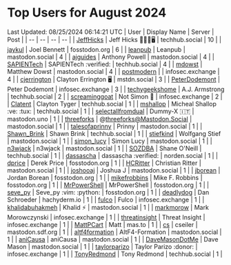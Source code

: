 # Top Users for August 2024
Last Updated: 08/25/2024 06:14:21 UTC
| User | Display Name | Server | Post |
| -- | -- | -- | -- |
| [JeffHicks](https://techhub.social/@JeffHicks) | Jeff Hicks 🐶🎼🍷🖥️ | techhub.social | 10 |
| [jaykul](https://fosstodon.org/@jaykul) | Joel Bennett | fosstodon.org | 6 |
| [leanpub](https://mastodon.social/@leanpub) | Leanpub | mastodon.social | 4 |
| [ajguides](https://mastodon.social/@ajguides) | Anthony Powell | mastodon.social | 4 |
| [SAPIENTech](https://techhub.social/@SAPIENTech) | SAPIENTech :verified: | techhub.social | 4 |
| [mdowst](https://mastodon.social/@mdowst) | Matthew Dowst | mastodon.social | 4 |
| [postmodern](https://infosec.exchange/@postmodern) |  | infosec.exchange | 4 |
| [cjerrington](https://mstdn.social/@cjerrington) | Clayton Errington 🖥️ | mstdn.social | 3 |
| [PeterDodemont](https://infosec.exchange/@PeterDodemont) | Peter Dodemont | infosec.exchange | 3 |
| [techygeekshome](https://techhub.social/@techygeekshome) | A.J. Armstrong | techhub.social | 2 |
| [screaminggoat](https://infosec.exchange/@screaminggoat) | Not Simon 🐐 | infosec.exchange | 2 |
| [Clatent](https://techhub.social/@Clatent) | Clayton Tyger | techhub.social | 1 |
| [mshallop](https://techhub.social/@mshallop) | Micheal Shallop :ve: :tux: | techhub.social | 1 |
| [selectallfromdual](https://mastodon.uno/@selectallfromdual) | Dummy-X 🇮🇹 | mastodon.uno | 1 |
| [threeforks](https://mastodon.social/@threeforks) | @threeforks@Mastodon.Social | mastodon.social | 1 |
| [talesofaprinny](https://mastodon.social/@talesofaprinny) | Prinny | mastodon.social | 1 |
| [Shawn_Brink](https://techhub.social/@Shawn_Brink) | Shawn Brink | techhub.social | 1 |
| [stiefkind](https://mastodon.social/@stiefkind) | Wolfgang Stief | mastodon.social | 1 |
| [simon_lucy](https://mastodon.social/@simon_lucy) | Simon Lucy | mastodon.social | 1 |
| [n3wjack](https://mastodon.social/@n3wjack) | n3wjack | mastodon.social | 1 |
| [SOZDBA](https://techhub.social/@SOZDBA) | Shane O'Neill | techhub.social | 1 |
| [dassascha](https://norden.social/@dassascha) | dassascha :verified: | norden.social | 1 |
| [dprice](https://fosstodon.org/@dprice) | Derek Price | fosstodon.org | 1 |
| [HCRitter](https://mastodon.social/@HCRitter) | Christian Ritter | mastodon.social | 1 |
| [joshooaj](https://mastodon.social/@joshooaj) | Joshua J | mastodon.social | 1 |
| [jborean](https://fosstodon.org/@jborean) | Jordan Borean | fosstodon.org | 1 |
| [mikefrobbins](https://fosstodon.org/@mikefrobbins) | Mike F. Robbins | fosstodon.org | 1 |
| [MrPowerShell](https://fosstodon.org/@MrPowerShell) | MrPowerShell | fosstodon.org | 1 |
| [seve_py](https://fosstodon.org/@seve_py) | Seve_py :vim: :python: | fosstodon.org | 1 |
| [deadlydog](https://hachyderm.io/@deadlydog) | Dan Schroeder | hachyderm.io | 1 |
| [fulco](https://infosec.exchange/@fulco) | Fulco | infosec.exchange | 1 |
| [khalidabuhakmeh](https://mastodon.social/@khalidabuhakmeh) | Khalid ⚡️ | mastodon.social | 1 |
| [markmorow](https://infosec.exchange/@markmorow) | Mark Morowczynski | infosec.exchange | 1 |
| [threatinsight](https://infosec.exchange/@threatinsight) | Threat Insight | infosec.exchange | 1 |
| [MattPCart](https://mas.to/@MattPCart) | Matt | mas.to | 1 |
| [cs](https://mastodon.sdf.org/@cs) | cseiler | mastodon.sdf.org | 1 |
| [altf4formation](https://mastodon.social/@altf4formation) | AltF4-Formation | mastodon.social | 1 |
| [aniCausa](https://mastodon.social/@aniCausa) | aniCausa | mastodon.social | 1 |
| [DaveMasonDotMe](https://mastodon.social/@DaveMasonDotMe) | Dave Mason | mastodon.social | 1 |
| [taylorparizo](https://infosec.exchange/@taylorparizo) | Taylor Parizo :donor: | infosec.exchange | 1 |
| [TonyRedmond](https://techhub.social/@TonyRedmond) | Tony Redmond | techhub.social | 1 |
